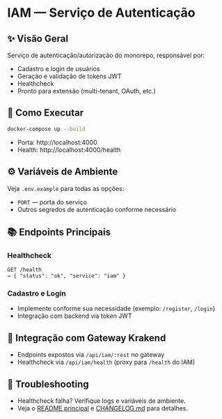 # IAM — Serviço de Autenticação

## ✨ Visão Geral

Serviço de autenticação/autorização do monorepo, responsável por:
- Cadastro e login de usuários
- Geração e validação de tokens JWT
- Healthcheck
- Pronto para extensão (multi-tenant, OAuth, etc.)

## 🚦 Como Executar

```sh
docker-compose up --build
```
- Porta: http://localhost:4000
- Health: http://localhost:4000/health

## ⚙️ Variáveis de Ambiente

Veja `.env.example` para todas as opções:
- `PORT` — porta do serviço
- Outros segredos de autenticação conforme necessário

## 📚 Endpoints Principais

### Healthcheck
```http
GET /health
→ { "status": "ok", "service": "iam" }
```

### Cadastro e Login
- Implemente conforme sua necessidade (exemplo: `/register`, `/login`)
- Integração com backend via token JWT

## 🔗 Integração com Gateway Krakend
- Endpoints expostos via `/api/iam/:rest` no gateway
- Healthcheck via `/api/iam/health` (proxy para `/health` do IAM)

## 🧩 Troubleshooting
- Healthcheck falha? Verifique logs e variáveis de ambiente.
- Veja o [README principal](../README.md) e [CHANGELOG.md](../CHANGELOG.md) para detalhes. 